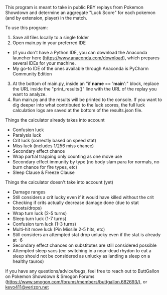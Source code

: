 This program is meant to take in public RBY replays from Pokemon Showdown and determine an aggregate "Luck Score" for each pokemon (and by extension, player) in the match.

To use this program: 
1) Save all files locally to a single folder
2) Open main.py in your preferred IDE
  - (if you don't have a Python IDE, you can download the Anaconda launcher here (https://www.anaconda.com/download), which prepares several IDEs for your machine.
  - My go-to IDE of the ones available through Anaconda is PyCharm Community Edition
3) At the bottom of main.py, inside an "if __name__ == '__main__':" block, replace the URL inside the "print_results()" line with the URL of the replay you want to analyze.
4) Run main.py and the results will be printed to the console. If you want to dig deeper into what contributed to the luck scores, the full luck calculation logs are saved at the bottom of the results.json file.

Things the calculator already takes into account
  - Confusion luck
  - Paralysis luck
  - Crit luck (correctly based on speed stat)
  - Miss luck (includes 1/256 miss chance)
  - Secondary effect chance
  - Wrap partial trapping only counting as one move use
  - Secondary effect immunity by type (no body slam para for normals, no burn chance for fire types, etc)
  - Sleep Clause & Freeze Clause

Things the calculator doesn't take into account (yet)
  - Damage ranges
  - Still considers a crit lucky even if it would have killed without the crit
  - Checking if crits actually decrease damage done (due to stat boosts/drops)
  - Wrap turn luck (2-5 turns)
  - Sleep turn luck (1-7 turns)
  - Confusion turn luck (1-3 turns)
  - Multi-hit move luck (Pin Missile 2-5 hits, etc)
  - Still considers an attempted stat drop unlucky even if the stat is already at -6
  - Secondary effect chances on substitutes are still considered possible
  - Attempted sleep sacs (ex: switching in a near-dead rhydon to eat a sleep should not be considered as unlucky as landing a sleep on a healthy tauros)

 If you have any questions/advice/bugs, feel free to reach out to ButtGallon on Pokemon Showdown & Smogon Forums (https://www.smogon.com/forums/members/buttgallon.682693/), or kevo411@verizon.net
